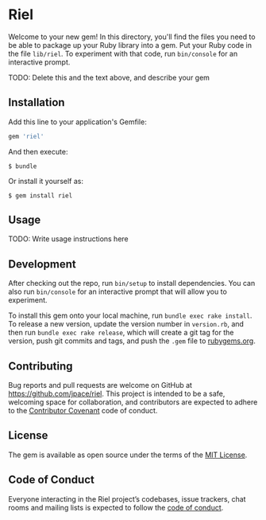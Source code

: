# Riel

Welcome to your new gem! In this directory, you'll find the files you need to be able to package up your Ruby library into a gem. Put your Ruby code in the file `lib/riel`. To experiment with that code, run `bin/console` for an interactive prompt.

TODO: Delete this and the text above, and describe your gem

## Installation

Add this line to your application's Gemfile:

```ruby
gem 'riel'
```

And then execute:

    $ bundle

Or install it yourself as:

    $ gem install riel

## Usage

TODO: Write usage instructions here

## Development

After checking out the repo, run `bin/setup` to install dependencies. You can also run `bin/console` for an interactive prompt that will allow you to experiment.

To install this gem onto your local machine, run `bundle exec rake install`. To release a new version, update the version number in `version.rb`, and then run `bundle exec rake release`, which will create a git tag for the version, push git commits and tags, and push the `.gem` file to [rubygems.org](https://rubygems.org).

## Contributing

Bug reports and pull requests are welcome on GitHub at https://github.com/jpace/riel. This project is intended to be a safe, welcoming space for collaboration, and contributors are expected to adhere to the [Contributor Covenant](http://contributor-covenant.org) code of conduct.

## License

The gem is available as open source under the terms of the [MIT License](http://opensource.org/licenses/MIT).

## Code of Conduct

Everyone interacting in the Riel project’s codebases, issue trackers, chat rooms and mailing lists is expected to follow the [code of conduct](https://github.com/jpace/riel/blob/master/CODE_OF_CONDUCT.md).
